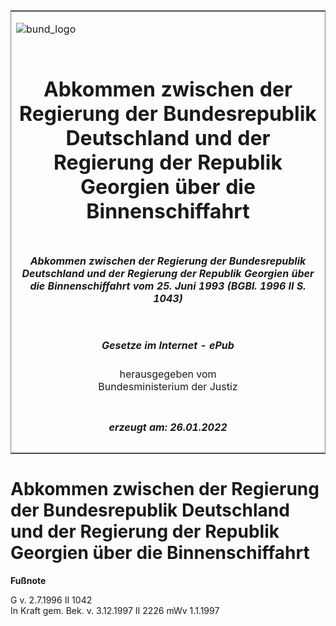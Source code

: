 <span id="DECKBLATT.html"></span>

<table border="0" frame="border" width="100%">

<tr valign="top">

<td align="left">

![bund\_logo](BfJ_2021_Web_de_de.gif)

</td>

<td align="right">

 

</td>

</tr>

<tr align="center" valign="middle">

<td colspan="2">

# Abkommen zwischen der Regierung der Bundesrepublik Deutschland und der Regierung der Republik Georgien über die Binnenschiffahrt

</td>

</tr>

<tr align="center" valign="middle">

<td colspan="2">

##### Abkommen zwischen der Regierung der Bundesrepublik Deutschland und der Regierung der Republik Georgien über die Binnenschiffahrt vom 25. Juni 1993 (BGBl. 1996 II S. 1043)

</td>

</tr>

<tr align="center" valign="middle">

<td colspan="2">

  
  

##### Gesetze im Internet - ePub  
  
herausgegeben vom  
Bundesministerium der Justiz

</td>

</tr>

<tr align="center" valign="bottom">

<td colspan="2">

  
  

##### erzeugt am: 26.01.2022

</td>

</tr>

</table>

<span id="BJNR104320996.html"></span>

# Abkommen zwischen der Regierung der Bundesrepublik Deutschland und der Regierung der Republik Georgien über die Binnenschiffahrt

<div>

  
**Fußnote**

<div class="jnhtml">

<div>

<div class="jurAbsatz">

G v. 2.7.1996 II 1042  
In Kraft gem. Bek. v. 3.12.1997 II 2226 mWv 1.1.1997

</div>

</div>

</div>

</div>
